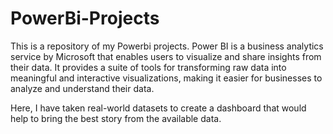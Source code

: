 # PowerBi-Projects

This is a repository of my Powerbi projects. Power BI is a business analytics service by Microsoft that enables users to visualize and share insights from their data. 
It provides a suite of tools for transforming raw data into meaningful and interactive visualizations, making it easier for businesses to analyze and understand their data.

Here, I have taken real-world datasets to create a dashboard that would help to bring the best story from the available data.

